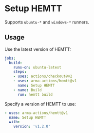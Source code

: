 # Setup HEMTT

Supports `ubuntu-*` and `windows-*` runners.

## Usage

Use the latest version of HEMTT:

```yaml
jobs:
  build:
    runs-on: ubuntu-latest
    steps:
    - uses: actions/checkout@v2
    - uses: arma-actions/hemtt@v1
      name: Setup HEMTT
    - name: Build
      run: hemtt build
```

Specify a version of HEMTT to use:

```yaml
- uses: arma-actions/hemtt@v1
  name: Setup HEMTT
  with:
    version: 'v1.2.0'
```


